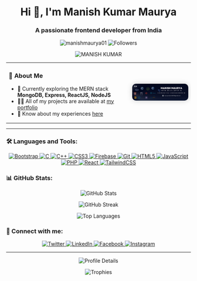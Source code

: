 <h1 align="center">Hi 👋, I'm Manish Kumar Maurya</h1>
<h3 align="center">A passionate frontend developer from India</h3>

<p align="center">
  <img src="https://komarev.com/ghpvc/?username=manishmaurya01&label=Profile%20views&color=0e75b6&style=flat" alt="manishmaurya01" />
  <img src="https://img.shields.io/github/followers/manishmaurya01?label=Followers&style=social" alt="Followers">
</p>
 <p align="center">
  <img src="Manish.png" alt="MANISH KUMAR" width="800" height="400" style="object-fit: cover;" />
</p>
<table>
  <tr>
    <td>
      <h3>🚀 About Me</h3>
      <ul>
        <li>🌱 Currently exploring the MERN stack <strong>MongoDB, Express, ReactJS, NodeJS</strong></li>
        <li>👨‍💻 All of my projects are available at <a href="https://manishmaurya.netlify.app/">my portfolio</a></li>
        <li>📄 Know about my experiences <a href="https://manishmaurya.netlify.app/">here</a></li>
      </ul>
    </td>
    <td>
      <img src="https://github.com/manishmaurya01/manishmaurya01/blob/main/White%20Minimalist%20Profile%20LinkedIn%20Banner%20(1).jpg" alt="Coding" width="300" style="border-radius: 10px; box-shadow: 0px 0px 15px rgba(0, 0, 0, 0.2);" />
    </td>
  </tr>
</table>

---

### 🛠 Languages and Tools:
<p align="center">
  <a href="https://getbootstrap.com" target="_blank" rel="noreferrer">
    <img src="https://img.icons8.com/color/48/000000/bootstrap.png" alt="Bootstrap" width="40" height="40"/>
  </a>
  <a href="https://www.cprogramming.com/" target="_blank" rel="noreferrer">
    <img src="https://img.icons8.com/color/48/000000/c-programming.png" alt="C" width="40" height="40"/>
  </a>
  <a href="https://www.w3schools.com/cpp/" target="_blank" rel="noreferrer">
    <img src="https://img.icons8.com/color/48/000000/c-plus-plus-logo.png" alt="C++" width="40" height="40"/>
  </a>
  <a href="https://www.w3schools.com/css/" target="_blank" rel="noreferrer">
    <img src="https://img.icons8.com/color/48/000000/css3.png" alt="CSS3" width="40" height="40"/>
  </a>
  <a href="https://firebase.google.com/" target="_blank" rel="noreferrer">
    <img src="https://img.icons8.com/color/48/000000/firebase.png" alt="Firebase" width="40" height="40"/>
  </a>
  <a href="https://git-scm.com/" target="_blank" rel="noreferrer">
    <img src="https://img.icons8.com/color/48/000000/git.png" alt="Git" width="40" height="40"/>
  </a>
  <a href="https://www.w3.org/html/" target="_blank" rel="noreferrer">
    <img src="https://img.icons8.com/color/48/000000/html-5.png" alt="HTML5" width="40" height="40"/>
  </a>
  <a href="https://developer.mozilla.org/en-US/docs/Web/JavaScript" target="_blank" rel="noreferrer">
    <img src="https://img.icons8.com/color/48/000000/javascript.png" alt="JavaScript" width="40" height="40"/>
  </a>
  <a href="https://www.php.net" target="_blank" rel="noreferrer">
    <img src="https://img.icons8.com/officel/48/000000/php-logo.png" alt="PHP" width="40" height="40"/>
  </a>
  <a href="https://reactjs.org/" target="_blank" rel="noreferrer">
    <img src="https://img.icons8.com/color/48/000000/react-native.png" alt="React" width="40" height="40"/>
  </a>
  <a href="https://tailwindcss.com/" target="_blank" rel="noreferrer">
    <img src="https://img.icons8.com/color/48/000000/tailwindcss.png" alt="TailwindCSS" width="40" height="40"/>
  </a>
</p>

### 📊 GitHub Stats:
<p align="center">
  <img src="https://github-readme-stats.vercel.app/api?username=manishmaurya01&show_icons=true&theme=radical" alt="GitHub Stats" />
</p>
<p align="center">
  <img src="https://github-readme-streak-stats.herokuapp.com/?user=manishmaurya01&theme=radical" alt="GitHub Streak" />
</p>
<p align="center">
  <img src="https://github-readme-stats.vercel.app/api/top-langs?username=manishmaurya01&show_icons=true&locale=en&layout=compact&theme=radical" alt="Top Languages" />
</p>

### 🤝 Connect with me:
<p align="center">
  <a href="https://twitter.com/mk_maurya_4343" target="_blank">
    <img src="https://img.shields.io/twitter/follow/mk_maurya_4343?logo=twitter&style=for-the-badge" alt="Twitter" />
  </a>
  <a href="https://linkedin.com/in/manish-kumarmaurya" target="_blank">
    <img src="https://img.shields.io/badge/LinkedIn-blue?style=for-the-badge&logo=linkedin" alt="LinkedIn" />
  </a>
  <a href="https://fb.com/manish kumar maurya" target="_blank">
    <img src="https://img.shields.io/badge/Facebook-blue?style=for-the-badge&logo=facebook" alt="Facebook" />
  </a>
  <a href="https://instagram.com/mr_manish_4343" target="_blank">
    <img src="https://img.shields.io/badge/Instagram-E4405F?style=for-the-badge&logo=instagram&logoColor=white" alt="Instagram" />
  </a>
</p>

---

<p align="center">
  <img src="https://github-profile-summary-cards.vercel.app/api/cards/profile-details?username=manishmaurya01&theme=radical" alt="Profile Details" />
</p>
<p align="center">
  <img src="https://github-profile-trophy.vercel.app/?username=manishmaurya01&theme=radical&no-frame=true&row=1&column=7" alt="Trophies" />
</p>
